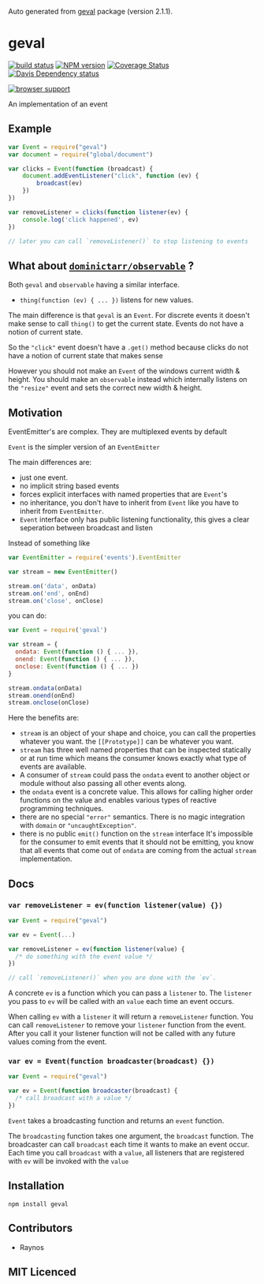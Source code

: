 Auto generated from [geval](https://github.com/Raynos/geval) package (version 2.1.1).

# geval

[![build status][1]][2]
[![NPM version][3]][4]
[![Coverage Status][5]][6]
[![Davis Dependency status][9]][10]

[![browser support][11]][12]

An implementation of an event

## Example

```js
var Event = require("geval")
var document = require("global/document")

var clicks = Event(function (broadcast) {
    document.addEventListener("click", function (ev) {
        broadcast(ev)
    })
})

var removeListener = clicks(function listener(ev) {
    console.log('click happened', ev)
})

// later you can call `removeListener()` to stop listening to events
```

## What about [`dominictarr/observable`](https://github.com/dominictarr/observable) ?

Both `geval` and `observable` having a similar interface.

 - `thing(function (ev) { ... })` listens for new values.

The main difference is that `geval` is an `Event`. For discrete 
  events it doesn't make sense to call `thing()` to get the
  current state. Events do not have a notion of current state.

So the `"click"` event doesn't have a `.get()` method because
  clicks do not have a notion of current state that makes sense

However you should not make an `Event` of the windows current
  width & height. You should make an `observable` instead which
  internally listens on the `"resize"` event and sets the correct
  new width & height.

## Motivation

EventEmitter's are complex. They are multiplexed events by default

`Event` is the simpler version of an `EventEmitter`

The main differences are:
  
  - just one event.
  - no implicit string based events
  - forces explicit interfaces with named properties that are
      `Event`'s
  - no inheritance, you don't have to inherit from `Event` like
      you have to inherit from `EventEmitter`.
  - `Event` interface only has public listening functionality,
      this gives a clear seperation between broadcast and listen

Instead of something like

```js
var EventEmitter = require('events').EventEmitter

var stream = new EventEmitter()

stream.on('data', onData)
stream.on('end', onEnd)
stream.on('close', onClose)
```

you can do:

```js
var Event = require('geval')

var stream = {
  ondata: Event(function () { ... }),
  onend: Event(function () { ... }),
  onclose: Event(function () { ... })
}

stream.ondata(onData)
stream.onend(onEnd)
stream.onclose(onClose)
```

Here the benefits are:

 - `stream` is an object of your shape and choice, you can call
      the properties whatever you want. the `[[Prototype]]` can
      be whatever you want.
 - `stream` has three well named properties that can be inspected
      statically or at run time which means the consumer knows
      exactly what type of events are available.
 - A consumer of `stream` could pass the `ondata` event to 
      another object or module without also passing all other
      events along.
 - the `ondata` event is a concrete value. This allows for
      calling higher order functions on the value and enables
      various types of reactive programming techniques. 
 - there are no special `"error"` semantics. There is no magic
      integration with `domain` or `"uncaughtException"`.
 - there is no public `emit()` function on the `stream` interface
      It's impossible for the consumer to emit events that it
      should not be emitting, you know that all events that 
      come out of `ondata` are coming from the actual `stream`
      implementation.

## Docs

### `var removeListener = ev(function listener(value) {})`

```js
var Event = require("geval")

var ev = Event(...)

var removeListener = ev(function listener(value) {
  /* do something with the event value */
})

// call `removeListener()` when you are done with the `ev`.
```

A concrete `ev` is a function which you can pass a `listener`
  to. The `listener` you pass to `ev` will be called with
  an `value` each time an event occurs.

When calling `ev` with a `listener` it will return a 
  `removeListener` function. You can call `removeListener` to
  remove your `listener` function from the event. After you call
  it your listener function will not be called with any future
  values coming from the event.

### `var ev = Event(function broadcaster(broadcast) {})`

```js
var Event = require("geval")

var ev = Event(function broadcaster(broadcast) {
  /* call broadcast with a value */
})
```


`Event` takes a broadcasting function and returns an `event`
  function.

The `broadcasting` function takes one argument, the `broadcast`
  function. The broadcaster can call `broadcast` each time it
  wants to make an event occur. Each time you call `broadcast`
  with a `value`, all listeners that are registered with `ev` 
  will be invoked with the `value`

## Installation

`npm install geval`

## Contributors

 - Raynos

## MIT Licenced

  [1]: https://secure.travis-ci.org/Raynos/geval.png
  [2]: https://travis-ci.org/Raynos/geval
  [3]: https://badge.fury.io/js/geval.png
  [4]: https://badge.fury.io/js/geval
  [5]: https://coveralls.io/repos/Raynos/geval/badge.png
  [6]: https://coveralls.io/r/Raynos/geval
  [7]: https://gemnasium.com/Raynos/geval.png
  [8]: https://gemnasium.com/Raynos/geval
  [9]: https://david-dm.org/Raynos/geval.png
  [10]: https://david-dm.org/Raynos/geval
  [11]: https://ci.testling.com/Raynos/geval.png
  [12]: https://ci.testling.com/Raynos/geval
